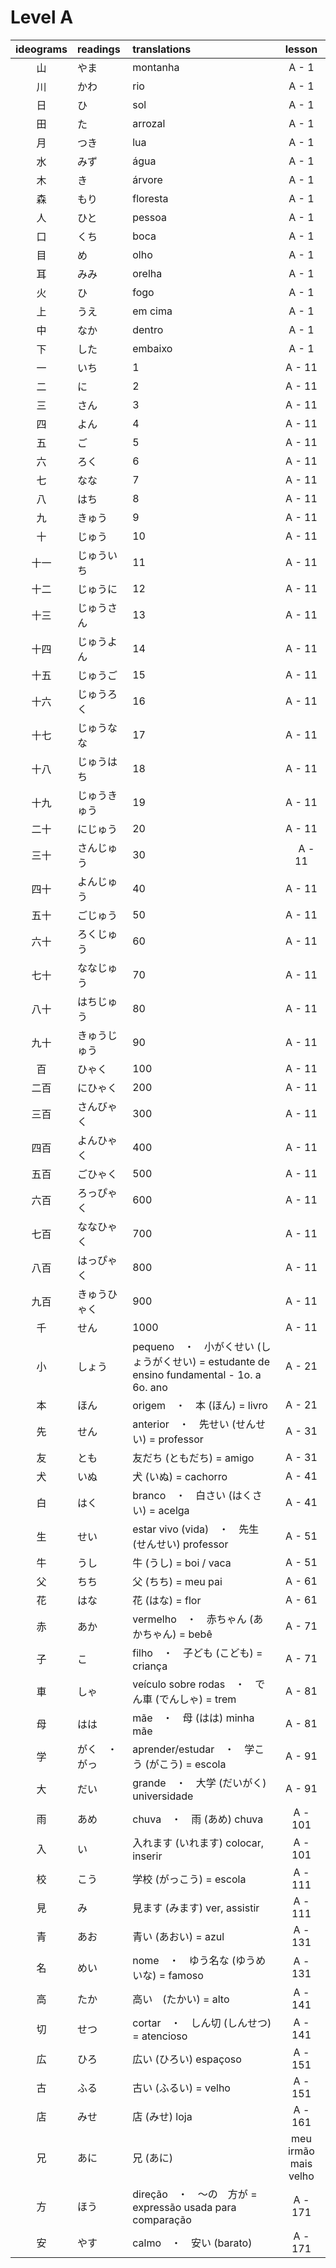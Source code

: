 # Level A

| ideograms | readings | translations | lesson |
|:---:|:---|:---|:---:|
| 山 | やま | montanha | A - 1 |
| 川 | かわ | rio | A - 1 |
| 日 | ひ | sol | A - 1 |
| 田 | た | arrozal | A - 1 |
| 月 | つき | lua | A - 1 |
| 水 | みず | água | A - 1 |
| 木 | き | árvore | A - 1 |
| 森 | もり | floresta | A - 1 |
| 人 | ひと | pessoa | A - 1 |
| 口 | くち | boca | A - 1 |
| 目 | め | olho | A - 1 |
| 耳 | みみ | orelha | A - 1 |
| 火 | ひ | fogo | A - 1 |
| 上 | うえ | em cima | A - 1 |
| 中 | なか | dentro | A - 1 |
| 下 | した | embaixo | A - 1 |
| 一 | いち | 1 | A - 11 |
| 二 | に | 2 | A - 11 |
| 三 | さん | 3 | A - 11 |
| 四 | よん | 4 | A - 11 |
| 五 | ご | 5 | A - 11 |
| 六 | ろく | 6 | A - 11 |
| 七 | なな | 7 | A - 11 |
| 八 | はち | 8 | A - 11 |
| 九 | きゅう | 9 | A - 11 |
| 十 | じゅう | 10 | A - 11 |
| 十一 | じゅういち | 11 | A - 11 |
| 十二 | じゅうに | 12 | A - 11 |
| 十三 | じゅうさん | 13 | A - 11 |
| 十四 | じゅうよん | 14 | A - 11 |
| 十五 | じゅうご | 15 | A - 11 |
| 十六 | じゅうろく | 16 | A - 11 |
| 十七 | じゅうなな | 17 | A - 11 |
| 十八 | じゅうはち | 18 | A - 11 |
| 十九 | じゅうきゅう | 19 | A - 11 |
| 二十 | にじゅう | 20 | A - 11 |
| 三十 | さんじゅう | 30 |　A - 11　|
| 四十 | よんじゅう | 40 | A - 11 |
| 五十 | ごじゅう | 50 | A - 11 |
| 六十 | ろくじゅう | 60 | A - 11 |	
| 七十 | ななじゅう | 70 | A - 11 |	
| 八十 | はちじゅう | 80 | A - 11 |
| 九十 | きゅうじゅう | 90 | A - 11 |
| 百 | ひゃく | 100 | A - 11 |	
| 二百 | にひゃく | 200 | A - 11 |
| 三百 | さんびゃく | 300 | A - 11 |
| 四百 | よんひゃく | 400 | A - 11 |	
| 五百 | ごひゃく | 500 | A - 11 |
| 六百 | ろっぴゃく | 600 | A - 11 |
| 七百 | ななひゃく | 700 | A - 11 |
| 八百 | はっぴゃく | 800 | A - 11 |
| 九百 | きゅうひゃく | 900 | A - 11 |
| 千 | せん | 1000 | A - 11 |
| 小 | しょう | pequeno　・　小がくせい (しょうがくせい) = estudante de ensino fundamental - 1o. a 6o. ano | A - 21 |
| 本 | ほん | origem　・　本 (ほん) = livro | A - 21 |
| 先 | せん | anterior　・　先せい (せんせい) = professor　| A - 31 |
| 友 | とも | 友だち (ともだち) = amigo| A - 31 |
| 犬 | いぬ | 犬 (いぬ) = cachorro | A - 41 |
| 白 | はく | branco　・　白さい (はくさい) = acelga | A - 41 |
| 生 | せい | estar vivo (vida)　・　先生 (せんせい) professor | A - 51 |
| 牛 | うし | 牛 (うし) = boi / vaca | A - 51 |
| 父 | ちち | 父 (ちち) = meu pai | A - 61 |
| 花 | はな | 花 (はな) = flor | A - 61 |
| 赤 | あか | vermelho　・　赤ちゃん (あかちゃん) = bebê | A - 71 |
| 子 | こ | filho　・　子ども (こども) = criança | A - 71 |
| 車 | しゃ | veículo sobre rodas　・　でん車 (でんしゃ) = trem | A - 81 |
| 母 | はは | mãe　・　母 (はは) minha mãe | A - 81 |
| 学 | がく　・　がっ | aprender/estudar　・　学こう (がこう) = escola | A - 91 |
| 大 | だい | grande　・　大学 (だいがく)  universidade| A - 91 |
| 雨 | あめ | chuva　・　雨 (あめ) chuva | A - 101 |
| 入 | い | 入れます (いれます) colocar, inserir | A - 101 |
| 校 | こう | 学校 (がっこう) = escola | A - 111 |
| 見 | み | 見ます (みます) ver, assistir | A - 111 |
| 青 | あお | 青い (あおい) = azul | A - 131 |
| 名 | めい | nome　・　ゆう名な (ゆうめいな) = famoso | A - 131 |
| 高 | たか | 高い　(たかい) = alto | A - 141 |
| 切 | せつ | cortar　・　しん切 (しんせつ) = atencioso | A - 141 |
| 広 | ひろ | 広い (ひろい) espaçoso | A - 151 |
| 古 | ふる | 古い (ふるい) = velho | A - 151 |
| 店 | みせ | 店 (みせ) loja | A - 161 |
| 兄 | あに | 兄 (あに) | meu irmão mais velho | A - 161 |
| 方 | ほう | direção　・　〜の　方が = expressão usada para comparação | A - 171 |
| 安 | やす | calmo　・　安い (barato) | A - 171 |